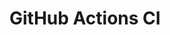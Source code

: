 # GitHub Actions CI

















































































































































































































































































































































































































































































































































































































































































































































































































































































































































































































































































































































































































































































































































































































































































































































































































































































































































































































































































































































































































































































































































































































































































































































































































































































































































































































































































